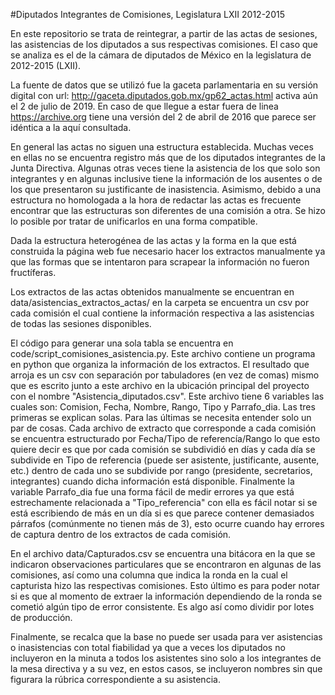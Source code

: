 #Diputados Integrantes de Comisiones, Legislatura LXII 2012-2015

En este repositorio se trata de reintegrar, a partir de las actas de sesiones, las asistencias de los diputados a sus respectivas comisiones.
El caso que se analiza es el de la cámara de diputados de México en la legislatura de 2012-2015 (LXII).

La fuente de datos que se utilizó fue la gaceta parlamentaria en su versión digital con url: http://gaceta.diputados.gob.mx/gp62_actas.html  activa aún el 2 de julio de 2019. En caso de que llegue a estar fuera de linea https://archive.org tiene una versión del 2 de abril de 2016 que parece ser idéntica a la aquí consultada.

En general las actas no siguen una estructura establecida. Muchas veces en ellas no se encuentra registro más que de los diputados integrantes de la Junta Directiva. Algunas otras veces tiene la asistencia de los que solo son integrantes y en algunas inclusive tiene la información de los ausentes o de los que presentaron su justificante de inasistencia. Asimismo, debido a una estructura no homologada a la hora de redactar las actas es frecuente encontrar que las estructuras son diferentes de una comisión a otra. Se hizo lo posible por tratar de unificarlos en una forma compatible.

Dada la estructura heterogénea de las actas y la forma en la que está construida la página web fue necesario hacer los extractos manualmente ya que las formas que se intentaron para scrapear la información no fueron fructíferas. 

Los extractos de las actas obtenidos manualmente se encuentran en data/asistencias_extractos_actas/ en la carpeta se encuentra un csv por cada comisión el cual contiene la información respectiva a las asistencias de todas las sesiones disponibles. 

El código para generar una sola tabla se encuentra en code/script_comisiones_asistencia.py. Este archivo contiene un programa en python que organiza la información de los extractos. El resultado que arroja es un csv con separación por tabuladores (en vez de comas) mismo que es escrito junto a este archivo en la ubicación principal del proyecto con el nombre "Asistencia_diputados.csv". Este archivo tiene 6 variables las cuales son: Comision, Fecha, Nombre, Rango, Tipo y Parrafo_dia. Las tres primeras se explican solas. Para las últimas se necesita entender solo un par de cosas. Cada archivo de extracto que corresponde a cada comisión se encuentra estructurado por Fecha/Tipo de referencía/Rango lo que esto quiere decir es que por cada comisión se subdividió en días y cada día se subdivide en Tipo de referencia (puede ser asistente, justificante, ausente, etc.) dentro de cada uno se subdivide por rango (presidente, secretarios, integrantes) cuando dicha información está disponible. Finalmente la variable Parrafo_dia fue una forma fácil de medir errores ya que está estrechamente relacionada a "Tipo_referencia" con ella es fácil notar si se está escribiendo de más en un día si es que parece contener demasiados párrafos (comúnmente no tienen más de 3), esto ocurre cuando hay errores de captura dentro de los extractos de cada comisión.

En el archivo data/Capturados.csv se encuentra una bitácora en la que se indicaron observaciones particulares que se encontraron en algunas de las comisiones, así como una columna que indica la ronda en la cual el capturista hizo las respectivas comisiones. Esto último es para poder notar si es que al momento de extraer la información dependiendo de la ronda se cometió algún tipo de error consistente. Es algo así como dividir por lotes de producción.

Finalmente, se recalca que la base no puede ser usada para ver asistencias o inasistencias con total fiabilidad ya que a veces los diputados no incluyeron en la minuta a todos los asistentes sino solo a los integrantes de la mesa directiva y a su vez, en estos casos, se incluyeron nombres sin que figurara la rúbrica correspondiente a su asistencia.


